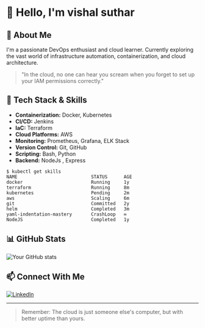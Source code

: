 # 👋 Hello, I'm vishal suthar
 
## 🚀 About Me
I'm a passionate DevOps enthusiast and cloud learner. Currently exploring the vast world of infrastructure automation, containerization, and cloud architecture.

> "In the cloud, no one can hear you scream when you forget to set up your IAM permissions correctly."

## 🔧 Tech Stack & Skills
- **Containerization:** Docker, Kubernetes
- **CI/CD:** Jenkins
- **IaC:** Terraform
- **Cloud Platforms:** AWS
- **Monitoring:** Prometheus, Grafana, ELK Stack
- **Version Control:** Git, GitHub
- **Scripting:** Bash, Python
- **Backend:** NodeJs , Express


```
$ kubectl get skills
NAME                           STATUS      AGE
docker                         Running     1y
terraform                      Running     8m
kubernetes                     Pending     2m
aws                            Scaling     6m
git                            Committed   2y
helm                           Completed   3m
yaml-indentation-mastery       CrashLoop   ∞
NodeJS                         Completed   1y
```

## 📊 GitHub Stats
![Your GitHub stats](https://github-readme-stats.vercel.app/api?username=yourusername&show_icons=true&theme=radical)


## 📫 Connect With Me
[![LinkedIn](https://img.shields.io/badge/LinkedIn-0077B5?style=for-the-badge&logo=linkedin&logoColor=white)](https://www.linkedin.com/in/vishal-suthar-8317b4246/)


---

> Remember: The cloud is just someone else's computer, but with better uptime than yours.

